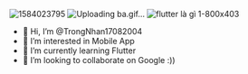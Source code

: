 ![1584023795](https://user-images.githubusercontent.com/86915734/126419928-711143ca-1b68-4560-bfa7-189638fc940c.jpg)
![Uploading ba.gif…]()
![flutter là gì 1-800x403](https://user-images.githubusercontent.com/86915734/124406115-a043c580-dd6a-11eb-9ed5-61bb6f9a4d77.jpg)
- 👋 Hi, I’m @TrongNhan17082004
- 👀 I’m interested in Mobile App
- 🌱 I’m currently learning Flutter
- 💞️ I’m looking to collaborate on Google :))

<!---
TrongNhan17082004/TrongNhan17082004 is a ✨ special ✨ repository because its `README.md` (this file) appears on your GitHub profile.
You can click the Preview link to take a look at your changes.
--->
